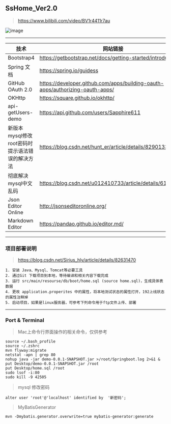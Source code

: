 ## SsHome_Ver2.0

> https://www.bilibili.com/video/BV1r4411r7au

![image](http://101.133.175.192/img/ad.png)

---

技术 | 网站链接
---|---
Bootstrap4 | https://getbootstrap.net/docs/getting-started/introduction/
Spring 文档 | https://spring.io/guidess
GitHub OAuth 2.0 | https://developer.github.com/apps/building-oauth-apps/authorizing-oauth-apps/
OKHttp | https://square.github.io/okhttp/
api-getUsers-demo | https://api.github.com/users/Sapphire611
新版本mysql修改root密码时提示语法错误的解决方法 | https://blog.csdn.net/hunt_er/article/details/82901331
彻底解决mysql中文乱码 | https://blog.csdn.net/u012410733/article/details/61619656
Json Editor Online | http://jsonseditoronline.org/
Markdown Editor | https://pandao.github.io/editor.md/

---
### 项目部署说明

> https://blog.csdn.net/Sirius_hly/article/details/82631470

```
1. 安装 Java、Mysql、Tomcat等必要工具
2. 通过Git 下载项目到本地，等待编译和相关内容下载完成
3. 运行 src/main/resourse/db/boot/home.sql (source home.sql)，生成具体表数据
4. 更改 application.properites 中的属性，将本地测试状态的属性打开，192上线状态的属性注释掉
5. 启动项目，如果是linux服务器，可参考下列命令用于ftp文件上传、部署
```
---

### Port & Terminal

> Mac上命令行界面操作的相关命令，仅供参考

```
source ~/.bash_profile
source ~/.zshrc
mvn flyway:migrate
netstat -apn | grep 80
nohup java -jar demo-0.0.1-SNAPSHOT.jar >/root/Springboot.log 2>&1 &
put Desktop/demo-0.0.1-SNAPSHOT.jar /root
put Desktop/home.sql /root
sudo lsof -i:80
sudo kill -9 42505
```
> mysql 修改密码

```
alter user 'root'@'localhost' identified by  '新密码';
```

> MyBatisGenerator 

```
mvn -Dmybatis.generator.overwrite=true mybatis-generator:generate
```
